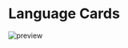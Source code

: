 # Language Cards
![preview]([url=https://www.hizliresim.com/t31dqf9][img]https://i.hizliresim.com/t31dqf9.png[/img][/url][])
